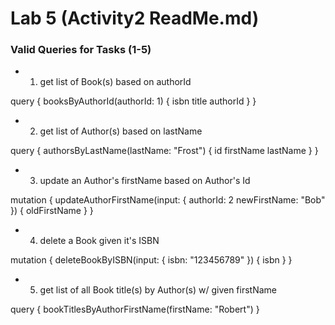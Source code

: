 # Lab 5 (Activity2 ReadMe.md)

### Valid Queries for Tasks (1-5)
- 1. get list of Book(s) based on authorId  

query {
  booksByAuthorId(authorId: 1) {
    isbn
    title
    authorId
  }
}

- 2. get list of Author(s) based on lastName  

query {
  authorsByLastName(lastName: "Frost") {
    id
    firstName
    lastName
  }
}

- 3. update an Author's firstName based on Author's Id

mutation {
  updateAuthorFirstName(input: {
    authorId: 2
    newFirstName: "Bob"
  }) {
    oldFirstName
  }
}

- 4. delete a Book given it's ISBN

mutation {
  deleteBookByISBN(input: {
    isbn: "123456789"
  }) {
    isbn
  }
}

- 5. get list of all Book title(s) by Author(s) w/ given firstName

query {
  bookTitlesByAuthorFirstName(firstName: "Robert")
}